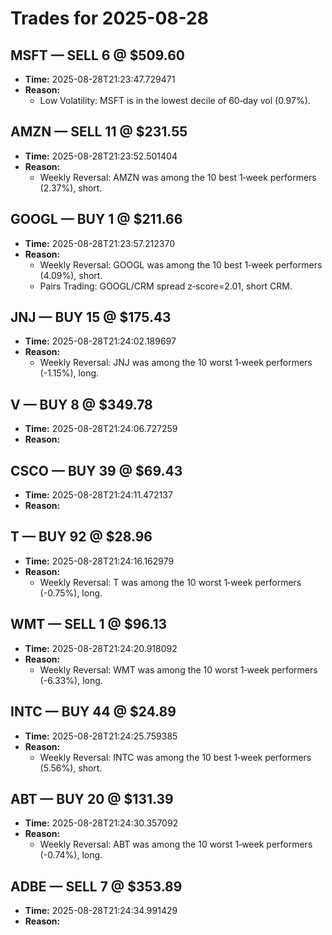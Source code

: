 # Trades for 2025-08-28

## MSFT — SELL 6 @ $509.60
- **Time:** 2025-08-28T21:23:47.729471
- **Reason:**
  - Low Volatility: MSFT is in the lowest decile of 60‑day vol (0.97%).

## AMZN — SELL 11 @ $231.55
- **Time:** 2025-08-28T21:23:52.501404
- **Reason:**
  - Weekly Reversal: AMZN was among the 10 best 1‑week performers (2.37%), short.

## GOOGL — BUY 1 @ $211.66
- **Time:** 2025-08-28T21:23:57.212370
- **Reason:**
  - Weekly Reversal: GOOGL was among the 10 best 1‑week performers (4.09%), short.
  - Pairs Trading: GOOGL/CRM spread z‑score=2.01, short CRM.

## JNJ — BUY 15 @ $175.43
- **Time:** 2025-08-28T21:24:02.189697
- **Reason:**
  - Weekly Reversal: JNJ was among the 10 worst 1‑week performers (-1.15%), long.

## V — BUY 8 @ $349.78
- **Time:** 2025-08-28T21:24:06.727259
- **Reason:**

## CSCO — BUY 39 @ $69.43
- **Time:** 2025-08-28T21:24:11.472137
- **Reason:**

## T — BUY 92 @ $28.96
- **Time:** 2025-08-28T21:24:16.162979
- **Reason:**
  - Weekly Reversal: T was among the 10 worst 1‑week performers (-0.75%), long.

## WMT — SELL 1 @ $96.13
- **Time:** 2025-08-28T21:24:20.918092
- **Reason:**
  - Weekly Reversal: WMT was among the 10 worst 1‑week performers (-6.33%), long.

## INTC — BUY 44 @ $24.89
- **Time:** 2025-08-28T21:24:25.759385
- **Reason:**
  - Weekly Reversal: INTC was among the 10 best 1‑week performers (5.56%), short.

## ABT — BUY 20 @ $131.39
- **Time:** 2025-08-28T21:24:30.357092
- **Reason:**
  - Weekly Reversal: ABT was among the 10 worst 1‑week performers (-0.74%), long.

## ADBE — SELL 7 @ $353.89
- **Time:** 2025-08-28T21:24:34.991429
- **Reason:**

